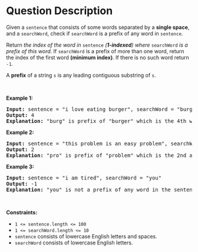 # Question Description

<p>Given a <code>sentence</code> that consists of some words separated by a <strong>single space</strong>, and a <code>searchWord</code>, check if <code>searchWord</code> is a prefix of any word in <code>sentence</code>.</p>

<p>Return <em>the index of the word in </em><code>sentence</code><em> (<strong>1-indexed</strong>) where </em><code>searchWord</code><em> is a prefix of this word</em>. If <code>searchWord</code> is a prefix of more than one word, return the index of the first word <strong>(minimum index)</strong>. If there is no such word return <code>-1</code>.</p>

<p>A <strong>prefix</strong> of a string <code>s</code> is any leading contiguous substring of <code>s</code>.</p>

<p>&nbsp;</p>
<p><strong>Example 1:</strong></p>

<pre>
<strong>Input:</strong> sentence = &quot;i love eating burger&quot;, searchWord = &quot;burg&quot;
<strong>Output:</strong> 4
<strong>Explanation:</strong> &quot;burg&quot; is prefix of &quot;burger&quot; which is the 4th word in the sentence.
</pre>

<p><strong>Example 2:</strong></p>

<pre>
<strong>Input:</strong> sentence = &quot;this problem is an easy problem&quot;, searchWord = &quot;pro&quot;
<strong>Output:</strong> 2
<strong>Explanation:</strong> &quot;pro&quot; is prefix of &quot;problem&quot; which is the 2nd and the 6th word in the sentence, but we return 2 as it&#39;s the minimal index.
</pre>

<p><strong>Example 3:</strong></p>

<pre>
<strong>Input:</strong> sentence = &quot;i am tired&quot;, searchWord = &quot;you&quot;
<strong>Output:</strong> -1
<strong>Explanation:</strong> &quot;you&quot; is not a prefix of any word in the sentence.
</pre>

<p>&nbsp;</p>
<p><strong>Constraints:</strong></p>

<ul>
	<li><code>1 &lt;= sentence.length &lt;= 100</code></li>
	<li><code>1 &lt;= searchWord.length &lt;= 10</code></li>
	<li><code>sentence</code> consists of lowercase English letters and spaces.</li>
	<li><code>searchWord</code> consists of lowercase English letters.</li>
</ul>
